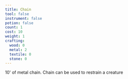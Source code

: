 ```yaml
---
title: Chain
tool: false
instrument: false
potion: false
count: 1
cost: 10
weight: 1
crafting:
  wood: 0
  metal: 2
  textile: 0
  stone: 0
---
```


10' of metal chain. Chain can be used to restrain a creature
